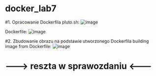 # docker_lab7

#1. Opracowanie Dockerfila
pluto.sh:
![image](https://user-images.githubusercontent.com/84392445/168443482-6fdaf225-eaef-43b8-a846-28b5d4c3a16c.png)

Dockerfile:
![image](https://user-images.githubusercontent.com/84392445/168443493-cadeabea-55ed-4a3d-9ac1-915aa62ed53a.png)

#2. Zbudowanie obrazu na podstawie utworzonego Dockerfila
building image from Dockerfile:
![image](https://user-images.githubusercontent.com/84392445/168443667-811e74e9-2388-4b17-86b2-0f6d3c057d7a.png)

# ---> reszta w sprawozdaniu <---
